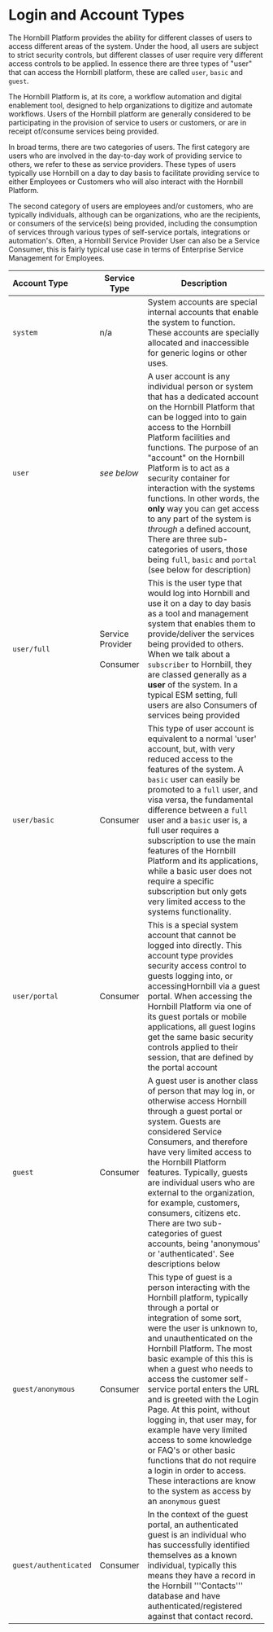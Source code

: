 # Login and Account Types
The Hornbill Platform provides the ability for different classes of users to access different areas of the system.  Under the hood, all users are subject to strict security controls, but different classes of user require very different access controls to be applied.  In essence there are three types of "user" that can access the Hornbill platform, these are called `user`, `basic` and `guest`. 

The Hornbill Platform is, at its core, a workflow automation and digital enablement tool, designed to help organizations to digitize and automate workflows. Users of the Hornbill platform are generally considered to be participating in the provision of service to users or customers, or are in receipt of/consume services being provided.

In broad terms, there are two categories of users.  The first category are users who are involved in the day-to-day work of providing service to others, we refer to these as service providers.  These types of users typically use Hornbill on a day to day basis to facilitate providing service to either Employees or Customers who will also interact with the Hornbill Platform. 

The second category of users are employees and/or customers, who are typically individuals, although can be organizations, who are the recipients, or consumers of the service(s) being provided, including the consumption of services through various types of self-service portals, integrations or automation's.  Often, a Hornbill Service Provider User can also be a Service Consumer, this is fairly typical use case in terms of Enterprise Service Management for Employees. 

|Account Type|Service Type|Description|
|:---|---|---|
|`system`|n/a|System accounts are special internal accounts that enable the system to function. These accounts are specially allocated and inaccessible for generic logins or other uses.|
|`user`|_see below_|A user account is any individual person or system that has a dedicated account on the Hornbill Platform that can be logged into to gain access to the Hornbill Platform facilities and functions.  The purpose of an "account" on the Hornbill Platform is to act as a security container for interaction with the systems functions. In other words, the **only** way you can get access to any part of the system is _through_ a defined account,  There are three sub-categories of users, those being `full`,  `basic` and `portal` (see below for description)
|`user/full`|Service Provider<br><br>Consumer|This is the user type that would log into Hornbill and use it on a day to day basis as a tool and management system that enables them to provide/deliver the services being provided to others. When we talk about a `subscriber` to Hornbill, they are classed generally as a __user__ of the system. In a typical ESM setting, full users are also Consumers of services being provided|
|`user/basic`|Consumer|This type of user account is equivalent to a normal 'user' account, but, with very reduced access to the features of the system.  A `basic` user can easily be promoted to a `full` user, and visa versa, the fundamental difference between a `full` user and a `basic` user is, a full user requires a subscription to use the main features of the Hornbill Platform and its applications, while a basic user does not require a specific subscription but only gets very limited access to the systems functionality. 
|`user/portal`|Consumer|This is a special system account that cannot be logged into directly. This account type provides security access control to guests logging into, or accessingHornbill via a guest portal.  When accessing the Hornbill Platform via one of its guest portals or mobile applications, all guest logins get the same basic security controls applied to their session, that are defined by the portal account|
|`guest`|Consumer|A guest user is another class of person that may log in, or otherwise access Hornbill through a guest portal or system. Guests are considered Service Consumers, and therefore have very limited access to the Hornbill Platform features. Typically, guests are individual users who are external to the organization, for example, customers, consumers, citizens etc.  There are two sub-categories of guest accounts, being 'anonymous' or 'authenticated'. See descriptions below |
|`guest/anonymous`|Consumer|This type of guest is a person interacting with the Hornbill platform, typically through a portal or integration of some sort, were the user is unknown to, and unauthenticated on the Hornbill Platform.  The most basic example of this this is when a guest who needs to access the customer self-service portal enters the URL and is greeted with the Login Page.  At this point, without logging in, that user may, for example have very limited access to some knowledge or FAQ's or other basic functions that do not require a login in order to access. These interactions are know to the system as access by an `anonymous` guest|
|`guest/authenticated`|Consumer|In the context of the guest portal, an authenticated guest is an individual who has successfully identified themselves as a known individual, typically this means they have a record in the Hornbill '''Contacts''' database and have authenticated/registered against that contact record.|
